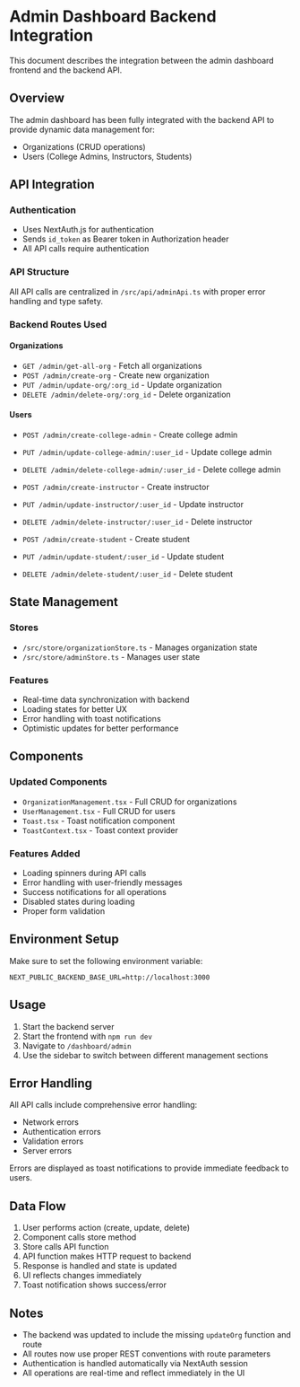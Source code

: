 # Admin Dashboard Backend Integration

This document describes the integration between the admin dashboard frontend and the backend API.

## Overview

The admin dashboard has been fully integrated with the backend API to provide dynamic data management for:
- Organizations (CRUD operations)
- Users (College Admins, Instructors, Students)

## API Integration

### Authentication
- Uses NextAuth.js for authentication
- Sends `id_token` as Bearer token in Authorization header
- All API calls require authentication

### API Structure
All API calls are centralized in `/src/api/adminApi.ts` with proper error handling and type safety.

### Backend Routes Used

#### Organizations
- `GET /admin/get-all-org` - Fetch all organizations
- `POST /admin/create-org` - Create new organization
- `PUT /admin/update-org/:org_id` - Update organization
- `DELETE /admin/delete-org/:org_id` - Delete organization

#### Users
- `POST /admin/create-college-admin` - Create college admin
- `PUT /admin/update-college-admin/:user_id` - Update college admin
- `DELETE /admin/delete-college-admin/:user_id` - Delete college admin

- `POST /admin/create-instructor` - Create instructor
- `PUT /admin/update-instructor/:user_id` - Update instructor
- `DELETE /admin/delete-instructor/:user_id` - Delete instructor

- `POST /admin/create-student` - Create student
- `PUT /admin/update-student/:user_id` - Update student
- `DELETE /admin/delete-student/:user_id` - Delete student

## State Management

### Stores
- `/src/store/organizationStore.ts` - Manages organization state
- `/src/store/adminStore.ts` - Manages user state

### Features
- Real-time data synchronization with backend
- Loading states for better UX
- Error handling with toast notifications
- Optimistic updates for better performance

## Components

### Updated Components
- `OrganizationManagement.tsx` - Full CRUD for organizations
- `UserManagement.tsx` - Full CRUD for users
- `Toast.tsx` - Toast notification component
- `ToastContext.tsx` - Toast context provider

### Features Added
- Loading spinners during API calls
- Error handling with user-friendly messages
- Success notifications for all operations
- Disabled states during loading
- Proper form validation

## Environment Setup

Make sure to set the following environment variable:
```
NEXT_PUBLIC_BACKEND_BASE_URL=http://localhost:3000
```

## Usage

1. Start the backend server
2. Start the frontend with `npm run dev`
3. Navigate to `/dashboard/admin`
4. Use the sidebar to switch between different management sections

## Error Handling

All API calls include comprehensive error handling:
- Network errors
- Authentication errors
- Validation errors
- Server errors

Errors are displayed as toast notifications to provide immediate feedback to users.

## Data Flow

1. User performs action (create, update, delete)
2. Component calls store method
3. Store calls API function
4. API function makes HTTP request to backend
5. Response is handled and state is updated
6. UI reflects changes immediately
7. Toast notification shows success/error

## Notes

- The backend was updated to include the missing `updateOrg` function and route
- All routes now use proper REST conventions with route parameters
- Authentication is handled automatically via NextAuth session
- All operations are real-time and reflect immediately in the UI 